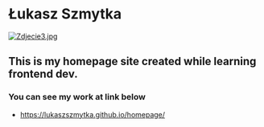 # Łukasz Szmytka
[![Zdjecie3.jpg](https://i.postimg.cc/Zq4kXkjW/Zdjecie3.jpg)](https://postimg.cc/tsSmVMKb)
## This is my homepage site created while learning frontend dev.
### You can see my work at link below
- https://lukaszszmytka.github.io/homepage/
